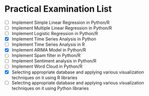 # Practical Examination List

-   [ ] Implement Simple Linear Regression in Python/R
-   [ ] Implement Multiple Linear Regression in Python/R
-   [ ] Implement Logistic Regression in Python/R
-   [x] Implement Time Series Analysis in Python
-   [ ] Implement Time Series Analysis in R
-   [x] Implement ARIMA Model in Python/R
-   [ ] Implement Spam filter in Python/R
-   [ ] Implement Sentiment analysis in Python/R
-   [ ] Implement Word Cloud in Python/R
-   [x] Selecting appropriate database and applying various visualization techniques on it using R libraries
-   [ ] Selecting appropriate database and applying various visualization techniques on it using Python libraries
